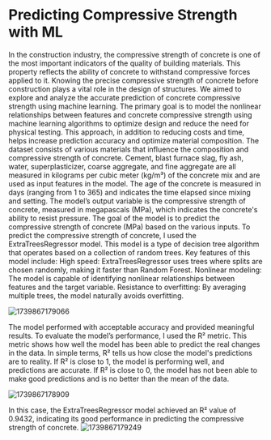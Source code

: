 # Predicting Compressive Strength with ML

In the construction industry, the compressive strength of concrete is one of the most important indicators of the quality of building materials. This property reflects the ability of concrete to withstand compressive forces applied to it. Knowing the precise compressive strength of concrete before construction plays a vital role in the design of structures. We aimed to explore and analyze the accurate prediction of concrete compressive strength using machine learning.
The primary goal is to model the nonlinear relationships between features and concrete compressive strength using machine learning algorithms to optimize design and reduce the need for physical testing. This approach, in addition to reducing costs and time, helps increase prediction accuracy and optimize material composition.
The dataset consists of various materials that influence the composition and compressive strength of concrete. Cement, blast furnace slag, fly ash, water, superplasticizer, coarse aggregate, and fine aggregate are all measured in kilograms per cubic meter (kg/m³) of the concrete mix and are used as input features in the model. The age of the concrete is measured in days (ranging from 1 to 365) and indicates the time elapsed since mixing and setting. The model’s output variable is the compressive strength of concrete, measured in megapascals (MPa), which indicates the concrete's ability to resist pressure. The goal of the model is to predict the compressive strength of concrete (MPa) based on the various inputs.
To predict the compressive strength of concrete, I used the ExtraTreesRegressor model. This model is a type of decision tree algorithm that operates based on a collection of random trees. Key features of this model include:
High speed: ExtraTreesRegressor uses trees where splits are chosen randomly, making it faster than Random Forest.
Nonlinear modeling: The model is capable of identifying nonlinear relationships between features and the target variable.
Resistance to overfitting: By averaging multiple trees, the model naturally avoids overfitting.


![1739867179066](https://github.com/user-attachments/assets/efc9be3a-7f67-4603-bec1-12cacb6c1f87)


The model performed with acceptable accuracy and provided meaningful results. To evaluate the model’s performance, I used the R² metric. This metric shows how well the model has been able to predict the real changes in the data. In simple terms, R² tells us how close the model's predictions are to reality.
If R² is close to 1, the model is performing well, and predictions are accurate.
If R² is close to 0, the model has not been able to make good predictions and is no better than the mean of the data.


![1739867178909](https://github.com/user-attachments/assets/d8811647-a6db-4566-82d8-1890b64046e5)


In this case, the ExtraTreesRegressor model achieved an R² value of 0.9432, indicating its good performance in predicting the compressive strength of concrete.
![1739867179249](https://github.com/user-attachments/assets/2467555d-381e-40a0-b907-7df61bdbadd8)
